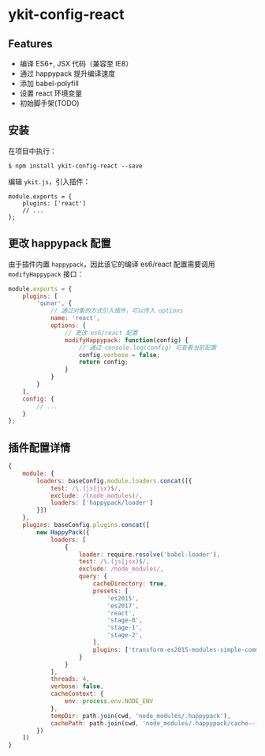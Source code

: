 # ykit-config-react

## Features

- 编译 ES6+, JSX 代码（兼容至 IE8）
- 通过 happypack 提升编译速度
- 添加 babel-polyfill
- 设置 react 环境变量
- 初始脚手架(TODO)

## 安装

在项目中执行：

```
$ npm install ykit-config-react --save
```

编辑 `ykit.js`，引入插件：

```
module.exports = {
    plugins: ['react']
    // ...
};
```

## 更改 happypack 配置

由于插件内置 `happypack`，因此该它的编译 es6/react 配置需要调用 `modifyHappypack` 接口：

```javascript
module.exports = {
    plugins: [
        'qunar', {
            // 通过对象的方式引入插件，可以传入 options
            name: 'react',
            options: {
                // 更改 es6/react 配置
                modifyHappypack: function(config) {
                    // 通过 console.log(config) 可查看当前配置
                    config.verbose = false;
                    return config;
                }
            }
        }
    ],
    config: {
        // ...
    }
};
```

## 插件配置详情

```javascript
{
    module: {
        loaders: baseConfig.module.loaders.concat([{
            test: /\.(js|jsx)$/,
            exclude: /(node_modules)/,
            loaders: ['happypack/loader']
        }])
    },
    plugins: baseConfig.plugins.concat([
        new HappyPack({
            loaders: [
                {
                    loader: require.resolve('babel-loader'),
                    test: /\.(js|jsx)$/,
                    exclude: /node_modules/,
                    query: {
                        cacheDirectory: true,
                        presets: [
                            'es2015',
                            'es2017',
                            'react',
                            'stage-0',
                            'stage-1',
                            'stage-2',
                        ],
                        plugins: ['transform-es2015-modules-simple-commonjs']
                    }
                }
            ],
            threads: 4,
            verbose: false,
            cacheContext: {
                env: process.env.NODE_ENV
            },
            tempDir: path.join(cwd, 'node_modules/.happypack'),
            cachePath: path.join(cwd, 'node_modules/.happypack/cache--[id].json')
        })
    ])
}
```

